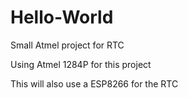 # Hello-World
Small Atmel project for RTC

Using Atmel 1284P for this project

This will also use a ESP8266 for the RTC
